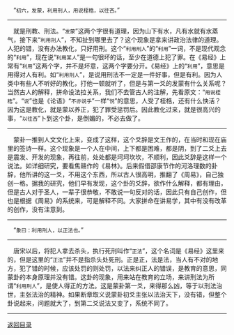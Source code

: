 &emsp;“``初六，发蒙，利用刑人，用说桎梏，以往吝。``”
___
&emsp;就是刑教、刑法。“``发蒙``”这两个字很有道理，因为山下有水，凡有水就有水蒸气，接下来“``利用刑人``”，不知扯到哪里去了？这个现象是拿来讲政治法律的道理。人犯的错，没有办法教化，只好用刑。这个“``利用刑人``”的“``利用``”一词，不是现代观念的“``利用``”，现在说“``利用某人``”是一句很坏的话，至少在道德上犯了罪。在《易经》上常有“``利用``”这两个字，并不是坏意，这两个字要分开。《易经》上的“``利用``”，意思是用得对人有利。如“``利用刑人``”，是说用刑法不一定是一件好事，但是有利。因为人类中有些人不听好的教化，打他一顿就听了，但是与第一爻的发蒙有什么关系呢？当然古人的解释，拼命设法拉关系，我们不去管古人的注解，先看原文：“``用说桎梏``”。“``说``”也是《论语》“``不亦说乎``”一样“``悦``”的意思，人受了桎梏，还有什么快活？因为这是教化，就是蒙以养正，犯了罪受惩罚后。因此教化过来，就是很高兴的事，“``以往吝``”卜到这个卦，是倒媚的，不必去做了。
___
&emsp;蒙卦一推到人文文化上来，变成了这样，这个爻辞是文王作的，在当时和现在庙里的签诗一样。这个现象是一个人在中间，上下都是困难，都是阴，到了二爻上去是震发、开发的现象，再往前，处处都是坷坷坎坎，不顺利，因此爻辞是这样一个说法。如详细研究，要看焦赣作的《易林》。后来假借邵康节作的河洛理数的卦辞，他所讲的这一爻，不用这个东西，所以古人很高明，推翻了《周易》，自己独创一格。据我的研究，他们早有发现，这个卦的爻辞，欲作什么解释，都有理由，但是古人对于圣人，一辈子很恭敬，不敢说一句反对的话，因此只有自己创作，但也是根据《周易》的系统来，可是解释不同。大家拼命在讲易学，其中有没有改革的创作，没有注意到。
___
&emsp;“``象曰：利用刑人，以正法也。``”
___
&emsp;唐宋以后，将犯人拿去杀头，执行死刑叫作“``正法``”，这个名词是《易经》这里来的，但是这里的“``正法``”并不是指杀头处死刑。正是正，法是法，当人有不对的地方，犯了错的时候，应该处罚的则处罚，以法来纠正人的错误，是教育的意思，同蒙卦的本身原理并没有错。这卦的现象，用来站在教育的立场，来讲刑法为所谓“``利用刑人``”，是使人得正的方法。这是蒙卦第一爻，来得那么凶，等于以刑法治世，主张法治的精神。如果断章取义说蒙卦初爻主张以法治天下，没有错，但整个卦说起来，问题就大了，到第二爻说法又变了，系统不同了。
___
[返回目录](../../master/README.md#目录)